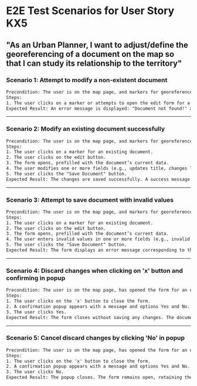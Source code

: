 # E2E Test Scenarios for User Story KX5

## "As an **Urban Planner**, I want to adjust/define the georeferencing of a document on the map so that I can study its relationship to the territory"

### **Scenario 1**: Attempt to modify a non-existent document

```txt
Precondition: The user is on the map page, and markers for georeferenced documents are displayed.
Steps:
1. The user clicks on a marker or attempts to open the edit form for a document that no longer exists.
Expected Result: An error message is displayed: "Document not found!" and the form is not opened.
```
---

### **Scenario 2**: Modify an existing document successfully

```txt
Precondition: The user is on the map page, and markers for georeferenced documents are displayed.
Steps:
1. The user clicks on a marker for an existing document.
2. The user clicks on the edit button.
3. The form opens, prefilled with the document’s current data.
4. The user modifies one or more fields (e.g., updates title, changes latitude and longitude, or switches to "allMunicipality").
5. The user clicks the "Save Document" button.
Expected Result: The changes are saved successfully. A success message is displayed: "Document updated successfully." The map and document details are updated accordingly.
```

---

### **Scenario 3**: Attempt to save document with invalid values

```txt
Precondition: The user is on the map page, and markers for georeferenced documents are displayed.
Steps:
1. The user clicks on a marker for an existing document.
2. The user clicks on the edit button.
3. The form opens, prefilled with the document’s current data.
4. The user enters invalid values in one or more fields (e.g., invalid coordinates, empty title).
5. The user clicks the "Save Document" button.
Expected Result: The form displays an error message corresponding to the invalid fields. The document is not saved until valid data is entered.
```

---

### **Scenario 4**: Discard changes when clicking on 'x' button and confirming in popup

```txt
Precondition: The user is on the map page, has opened the form for an existing document, and made unsaved changes.
Steps:
1. The user clicks on the 'x' button to close the form.
2. A confirmation popup appears with a message and options Yes and No.
3. The user clicks Yes.
Expected Result: The form closes without saving any changes. The document retains its original data. The map and document details remain unchanged.
```

---

### **Scenario 5**: Cancel discard changes by clicking 'No' in popup

```txt
Precondition: The user is on the map page, has opened the form for an existing document, and made unsaved changes.
Steps:
1. The user clicks on the 'x' button to close the form.
2. A confirmation popup appears with a message and options Yes and No.
3. The user clicks No.
Expected Result: The popup closes. The form remains open, retaining the unsaved changes for further editing.
```